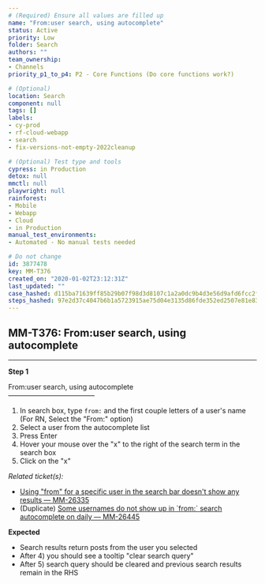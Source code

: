 ```yaml
---
# (Required) Ensure all values are filled up
name: "From:user search, using autocomplete"
status: Active
priority: Low
folder: Search
authors: ""
team_ownership: 
- Channels
priority_p1_to_p4: P2 - Core Functions (Do core functions work?)

# (Optional)
location: Search
component: null
tags: []
labels: 
- cy-prod
- rf-cloud-webapp
- search
- fix-versions-not-empty-2022cleanup

# (Optional) Test type and tools
cypress: in Production
detox: null
mmctl: null
playwright: null
rainforest: 
- Mobile
- Webapp
- Cloud
- in Production
manual_test_environments: 
- Automated - No manual tests needed

# Do not change
id: 3877478
key: MM-T376
created_on: "2020-01-02T23:12:31Z"
last_updated: ""
case_hashed: d115ba71639ff85b29b07f98d3d8107c1a2a0dc9b4d3e56d9afd6fcc2fb2ae569a3a5f2937da3b00946ab1802ac5b7ed
steps_hashed: 97e2d37c4047b6b1a5723915ae75d04e3135d86fde352ed2507e81e83f078a3fe18596f54362fad7e90fac2c9a3ac15e
---
```


<!-- (Auto-generated) Based on frontmatter's "key" and "name" -->

## MM-T376: From:user search, using autocomplete

---

**Step 1**

From:user search, using autocomplete\
–––––––––––––––––––––––––

1. In search box, type `from:` and the first couple letters of a user's name (For RN, Select the "From:" option)
2. Select a user from the autocomplete list
3. Press Enter
4. Hover your mouse over the "x" to the right of the search term in the search box
5. Click on the "x"

_Related ticket(s):_

- [Using "from" for a specific user in the search bar doesn't show any results — MM-26335](https://mattermost.atlassian.net/browse/MM-26335)
- (Duplicate) [Some usernames do not show up in \`from:\` search autocomplete on daily — MM-26445](https://mattermost.atlassian.net/browse/MM-26445)

**Expected**

- Search results return posts from the user you selected
- After 4) you should see a tooltip "clear search query"
- After 5) search query should be cleared and previous search results remain in the RHS
